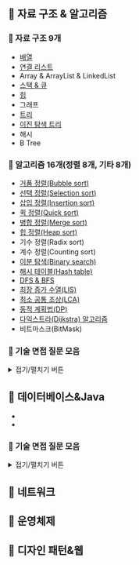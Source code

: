 ## :pushpin: 자료 구조 & 알고리즘
### :bookmark_tabs: 자료 구조 9개
+ [배열](https://github.com/YuYejin/tech-interview/blob/main/%EC%9E%90%EB%A3%8C%EA%B5%AC%EC%A1%B0/%EB%B0%B0%EC%97%B4.md)
+ [연결 리스트](https://github.com/YuYejin/tech-interview/blob/main/%EC%9E%90%EB%A3%8C%EA%B5%AC%EC%A1%B0/%EC%97%B0%EA%B2%B0%EB%A6%AC%EC%8A%A4%ED%8A%B8.md)
+ Array & ArrayList & LinkedList
+ [스택 & 큐](https://github.com/YuYejin/tech-interview/blob/main/%EC%9E%90%EB%A3%8C%EA%B5%AC%EC%A1%B0/%EC%8A%A4%ED%83%9D%26%ED%81%90.md)
+ [힙](https://github.com/YuYejin/tech-interview/blob/main/%EC%9E%90%EB%A3%8C%EA%B5%AC%EC%A1%B0/%ED%9E%99.md)
+ 그래프
+ [트리](https://github.com/YuYejin/tech-interview/blob/main/%EC%9E%90%EB%A3%8C%EA%B5%AC%EC%A1%B0/%ED%8A%B8%EB%A6%AC.md)
+ [이진 탐색 트리](https://github.com/YuYejin/tech-interview/blob/main/%EC%95%8C%EA%B3%A0%EB%A6%AC%EC%A6%98/%EC%9D%B4%EC%A7%84%20%ED%83%90%EC%83%89.md)
+ 해시
+ B Tree

### :bookmark_tabs: 알고리즘 16개(정렬 8개, 기타 8개)
+ [거품 정렬(Bubble sort)](https://github.com/YuYejin/tech-interview/blob/main/%EC%95%8C%EA%B3%A0%EB%A6%AC%EC%A6%98/%EB%B2%84%EB%B8%94%20%EC%A0%95%EB%A0%AC.md)
+ [선택 정렬(Selection sort)](https://github.com/YuYejin/tech-interview/blob/main/%EC%95%8C%EA%B3%A0%EB%A6%AC%EC%A6%98/%EC%84%A0%ED%83%9D%20%EC%A0%95%EB%A0%AC.md)
+ [삽입 정렬(Insertion sort)](https://github.com/YuYejin/tech-interview/blob/main/%EC%95%8C%EA%B3%A0%EB%A6%AC%EC%A6%98/%EC%82%BD%EC%9E%85%20%EC%A0%95%EB%A0%AC.md)
+ [퀵 정렬(Quick sort)](https://github.com/YuYejin/tech-interview/blob/main/%EC%95%8C%EA%B3%A0%EB%A6%AC%EC%A6%98/%ED%80%B5%20%EC%A0%95%EB%A0%AC.md)
+ [병합 정렬(Merge sort)](https://github.com/YuYejin/tech-interview/blob/main/%EC%95%8C%EA%B3%A0%EB%A6%AC%EC%A6%98/%EB%B3%91%ED%95%A9%20%EC%A0%95%EB%A0%AC.md)
+ [힙 정렬(Heap sort)](https://github.com/YuYejin/tech-interview/blob/main/%EC%95%8C%EA%B3%A0%EB%A6%AC%EC%A6%98/%ED%9E%99%20%EC%A0%95%EB%A0%AC.md)
+ 기수 정렬(Radix sort)
+ 계수 정렬(Counting sort)
+ [이분 탐색(Binary search)](https://github.com/YuYejin/tech-interview/blob/main/%EC%95%8C%EA%B3%A0%EB%A6%AC%EC%A6%98/%EC%9D%B4%EC%A7%84%20%ED%83%90%EC%83%89.md)
+ [해시 테이블(Hash table)](https://github.com/YuYejin/tech-interview/blob/main/%EC%95%8C%EA%B3%A0%EB%A6%AC%EC%A6%98/%ED%95%B4%EC%8B%9C%ED%85%8C%EC%9D%B4%EB%B8%94.md)
+ [DFS & BFS](https://github.com/YuYejin/tech-interview/blob/main/%EC%95%8C%EA%B3%A0%EB%A6%AC%EC%A6%98/DFS%26BFS.md)
+ [최장 증가 수열(LIS)](https://github.com/YuYejin/tech-interview/blob/main/%EC%95%8C%EA%B3%A0%EB%A6%AC%EC%A6%98/%EC%B5%9C%EC%9E%A5%20%EC%A6%9D%EA%B0%80%20%EB%B6%80%EB%B6%84%20%EC%88%98%EC%97%B4(LIS).md)
+ [최소 공통 조상(LCA)](https://github.com/YuYejin/tech-interview/blob/main/%EC%95%8C%EA%B3%A0%EB%A6%AC%EC%A6%98/%EC%B5%9C%EC%86%8C%20%EA%B3%B5%ED%86%B5%20%EC%A1%B0%EC%83%81(LCA).md)
+ [동적 계획법(DP)](https://github.com/YuYejin/tech-interview/blob/main/%EC%95%8C%EA%B3%A0%EB%A6%AC%EC%A6%98/%EB%8F%99%EC%A0%81%EA%B3%84%ED%9A%8D%EB%B2%95.md)
+ [다익스트라(Dijkstra) 알고리즘](https://github.com/YuYejin/tech-interview/blob/main/%EC%95%8C%EA%B3%A0%EB%A6%AC%EC%A6%98/%EB%8B%A4%EC%9D%B5%EC%8A%A4%ED%8A%B8%EB%9D%BC.md)
+ 비트마스크(BitMask)

### :bookmark_tabs: 기술 면접 질문 모음
<details>
<summary>접기/펼치기 버튼</summary>

### 자료 구조

+ 전산 기본
  + 배열과 링크드 리스트의 차이점에 대해서 설명해 주세요.
  + 스택과 큐에 대해서 설명해 주세요.
  + 해시 테이블에 대해서 설명해 주세요.

+ 트리
  + 포화(Perfect) 이진트리, 완전(Complete) 이진트리, 정(Full) 이진트리의 차이점에 대해 설명해 주세요.
  + 그래프와 트리의 차이점에 대해 설명해 주세요.
  + 힙 자료구조에 대해 설명해 주세요.
  + 힙의 삽입과 삭제는 어떻게 이루어지나요?
  + 레드 블랙 트리에 대해 설명해주세요.
  + 레드 블랙 트리의 삽입과 삭제 과정에 대해서 말해보세요.
  + B-Tree에 대해서 설명해 주세요.
  + 최소 신장 트리에 대해서 설명해 주세요.

### 알고리즘

+ 전산 기본
  + 빅오 표기법에 대해서 설명해주세요
  + 팩토리얼(factorial)을 구현해 보세요(손코딩).
  + 피보나치 수열 구현 방식 세 가지를 말해보시고, 시간복잡도와 공간복잡도를 설명해 주세요.
  + BFS/DFS 차이는 무엇인가요?
  + 프림 알고리즘에 대해서 설명해 주세요.
  + 다익스트라 알고리즘에 대해서 설명해 주세요.
  + 은행원 알고리즘에 대해서 설명해 주세요.

+ 정렬
  + 정렬의 종류에는 어떤 것들이 있나요?
  + 삽입 정렬이 일어나는 과정을 설명해 보세요.
  + 퀵 정렬이 일어나는 과정을 설명해 보세요.
  + 54321 배열이 있을 때, 어떤 정렬을 사용하면 좋을까요?
  + 랜덤으로 배치된 배열이 있을때, 어떤 정렬을 사용하면 좋을까요?
  + 자릿수가 모두 같은 수가 담긴 배열이 있을 때, 어떤 정렬을 사용하면 좋을까요?

</details>

## :pushpin: 데이터베이스&Java
+ 
+ 

### :bookmark_tabs: 기술 면접 질문 모음
<details>
<summary>접기/펼치기 버튼</summary>

### 데이터베이스

+ 전산 기본
  + JOIN에 대해서 설명해 주세요.
  + 내부 조인과 외부 조인의 차이는 무엇인가요?
  + 정규화에 대해서 설명해 주세요.
  + 파티셔닝과 샤딩에 대해서 설명해 주세요.
  + ORM이란 무엇인가요?
  + NoSQL이란 무엇인가요?
  + 스키마란 무엇인가요?

+ 인덱스
  + 인덱스란 무엇인가요? 어떻게 동작 하나요?
  + 인덱스의 알고리즘에는 어떤 것들이 있나요?
  + Table Full Scan과 Index Range Scan 을 설명해주세요.

+ 트랜잭션
  + 트랜잭션이란 무엇인가요? 4가지 원칙을 포함해서 설명해 주세요.
  + 트랜잭션의 격리 수준과 각 수준에서 발생할 수 있는 문제들에 대해 말해보세요.
  + 공유 락과 배타 락의 차이는 무엇인가요?
  + 데드락이란 무엇이며, 어떻게 발생할까요?

### Java

+ 기본
  + Java 접근 제어자에 대해서 각각 설명해 주세요.
  + JVM의 구조에 대해서 설명해 주세요.
  + Garbage Collector 에 대해서 설명해 주세요. 어떻게 동작하나요?
  + GC의 종류에 대해서 말해보세요.
  + Java 버전 별 특성에 대해서 아는대로 말해주세요.
  + Java는 Call By Value일까요, Call By Reference 일까요?
  + 리플렉션(Reflection)이란 무엇인가요?
  + Stream API란 무엇인가요?
  + Lambda란 무엇인가요?
  + 함수형 인터페이스란 무엇인가요?
  + JVM 기동시 주로 사용되는 옵션들을 아는대로 말해보세요.
  + foreach를 사용할 수 있는 자료구조는 어떤 인터페이스를 상속받고 있나요?
  + iterator와 iterable 차이는 무엇인가요?
  + synchronized 키워드에 대해 설명해 주세요.
  + volatile 키워드에 대해 설명해 주세요.
  + final 키워드에 대해서 설명해주세요. 각각의 쓰임에 따라 어떻게 동작하나요?

+ 클래스와 객체
  + Wrapper Class란 무엇인가요?
  + 클래스, 객체, 인스턴스 차이에 대해서 설명해 주세요.
  + 직렬화(Serialization)와 역직렬화(Deserialization)에 대해서 설명해 주세요.
  + Java Generic에 대해서 설명해 주세요.
  + equals와 ==의 차이는 무엇인가요?
  + hashCode란 무엇인가요?
  + 문자열을 리터럴(string = "abcd")로 할당하는 것과 객체(string = new String("abcd"))로 할당하는 방식의 차이가 무엇인가요?
  + 순수 추상 클래스와 인터페이스의 차이는 무엇인가요?
  + 본인 관점에서, 인터페이스는 주로 어떨 때 사용하나요?

+ 자료형, 자료 구조
  + Java의 Collection에 대해서 설명해 주세요.
  + Array와 ArrayList의 차이점은 무엇인가요?
  + char type과 string type으로 나뉘어져 있는 이유는 무엇인가요?

</details>

## :pushpin: 네트워크

## :pushpin: 운영체제

## :pushpin: 디자인 패턴&웹
